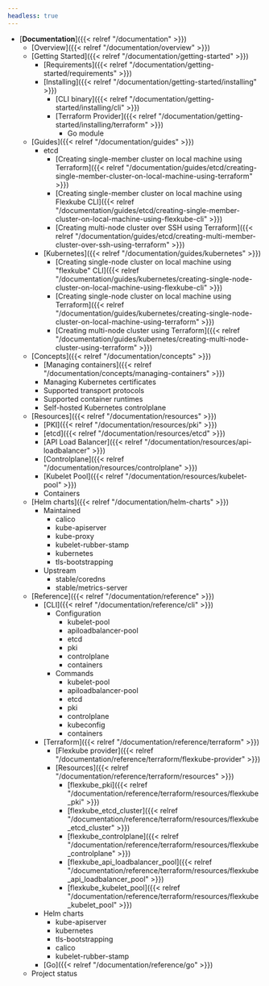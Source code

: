 ```yaml
---
headless: true
---
```


- [**Documentation**]({{< relref "/documentation" >}})
  - [Overview]({{< relref "/documentation/overview" >}})
  - [Getting Started]({{< relref "/documentation/getting-started" >}})
    - [Requirements]({{< relref "/documentation/getting-started/requirements" >}})
    - [Installing]({{< relref "/documentation/getting-started/installing" >}})
      - [CLI binary]({{< relref "/documentation/getting-started/installing/cli" >}})
      - [Terraform Provider]({{< relref "/documentation/getting-started/installing/terraform" >}})
        - Go module
  - [Guides]({{< relref "/documentation/guides" >}})
    - etcd
      - [Creating single-member cluster on local machine using Terraform]({{< relref "/documentation/guides/etcd/creating-single-member-cluster-on-local-machine-using-terraform" >}})
      - [Creating single-member cluster on local machine using Flexkube CLI]({{< relref "/documentation/guides/etcd/creating-single-member-cluster-on-local-machine-using-flexkube-cli" >}})
      - [Creating multi-node cluster over SSH using Terraform]({{< relref "/documentation/guides/etcd/creating-multi-member-cluster-over-ssh-using-terraform" >}})
    - [Kubernetes]({{< relref "/documentation/guides/kubernetes" >}})
      - [Creating single-node cluster on local machine using "flexkube" CLI]({{< relref "/documentation/guides/kubernetes/creating-single-node-cluster-on-local-machine-using-flexkube-cli" >}})
      - [Creating single-node cluster on local machine using Terraform]({{< relref "/documentation/guides/kubernetes/creating-single-node-cluster-on-local-machine-using-terraform" >}})
      - [Creating multi-node cluster using Terraform]({{< relref "/documentation/guides/kubernetes/creating-multi-node-cluster-using-terraform" >}})
  - [Concepts]({{< relref "/documentation/concepts" >}})
    - [Managing containers]({{< relref "/documentation/concepts/managing-containers" >}})
    - Managing Kubernetes certificates
    - Supported transport protocols
    - Supported container runtimes
    - Self-hosted Kubernetes controlplane
  - [Resources]({{< relref "/documentation/resources" >}})
    - [PKI]({{< relref "/documentation/resources/pki" >}})
    - [etcd]({{< relref "/documentation/resources/etcd" >}})
    - [API Load Balancer]({{< relref "/documentation/resources/api-loadbalancer" >}})
    - [Controlplane]({{< relref "/documentation/resources/controlplane" >}})
    - [Kubelet Pool]({{< relref "/documentation/resources/kubelet-pool" >}})
    - Containers
  - [Helm charts]({{< relref "/documentation/helm-charts" >}})
    - Maintained
      - calico
      - kube-apiserver
      - kube-proxy
      - kubelet-rubber-stamp
      - kubernetes
      - tls-bootstrapping
    - Upstream
      - stable/coredns
      - stable/metrics-server
  - [Reference]({{< relref "/documentation/reference" >}})
    - [CLI]({{< relref "/documentation/reference/cli" >}})
      - Configuration
        - kubelet-pool
        - apiloadbalancer-pool
        - etcd
        - pki
        - controlplane
        - containers
      - Commands
        - kubelet-pool
        - apiloadbalancer-pool
        - etcd
        - pki
        - controlplane
        - kubeconfig
        - containers
    - [Terraform]({{< relref "/documentation/reference/terraform" >}})
      - [Flexkube provider]({{< relref "/documentation/reference/terraform/flexkube-provider" >}})
      - [Resources]({{< relref "/documentation/reference/terraform/resources" >}})
        - [flexkube_pki]({{< relref "/documentation/reference/terraform/resources/flexkube_pki" >}})
        - [flexkube_etcd_cluster]({{< relref "/documentation/reference/terraform/resources/flexkube_etcd_cluster" >}})
        - [flexkube_controlplane]({{< relref "/documentation/reference/terraform/resources/flexkube_controlplane" >}})
        - [flexkube_api_loadbalancer_pool]({{< relref "/documentation/reference/terraform/resources/flexkube_api_loadbalancer_pool" >}})
        - [flexkube_kubelet_pool]({{< relref "/documentation/reference/terraform/resources/flexkube_kubelet_pool" >}})
    - Helm charts
      - kube-apiserver
      - kubernetes
      - tls-bootstrapping
      - calico
      - kubelet-rubber-stamp
    - [Go]({{< relref "/documentation/reference/go" >}})
  - Project status

